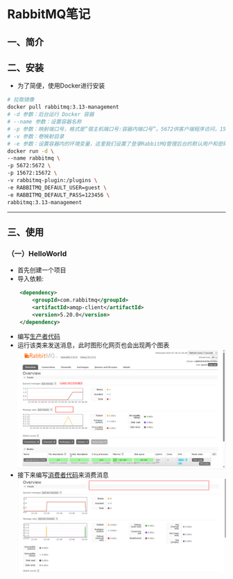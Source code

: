 # RabbitMQ笔记

## 一、简介

## 二、安装

+ 为了简便，使用Docker进行安装

~~~sh
# 拉取镜像
docker pull rabbitmq:3.13-management
# -d 参数：后台运行 Docker 容器
# --name 参数：设置容器名称
# -p 参数：映射端口号，格式是“宿主机端口号:容器内端口号”。5672供客户端程序访问，15672供后台管理界面访问
# -v 参数：卷映射目录
# -e 参数：设置容器内的环境变量，这里我们设置了登录RabbitMQ管理后台的默认用户和密码
docker run -d \
--name rabbitmq \
-p 5672:5672 \
-p 15672:15672 \
-v rabbitmq-plugin:/plugins \
-e RABBITMQ_DEFAULT_USER=guest \
-e RABBITMQ_DEFAULT_PASS=123456 \
rabbitmq:3.13-management

~~~

---

## 三、使用

### （一）HelloWorld

+ 首先创建一个项目
+ 导入依赖:

~~~xml
    <dependency>
        <groupId>com.rabbitmq</groupId>
        <artifactId>amqp-client</artifactId>
        <version>5.20.0</version>
    </dependency>
~~~

+ 编写[生产者代码](../../源码/SpringBoot/SpringBoot-RabbitMQ/src/main/java/com/example/boot/Producer.java)
+ 运行该类来发送消息，此时图形化网页也会出现两个图表
![HelloWorld图例1](../../文件/图片/RabbitMQ图片/HelloWorld图例1.png)
+ 接下来编写[消费者代码](../../源码/SpringBoot/SpringBoot-RabbitMQ/src/main/java/com/example/boot/Consumer.java)来消费消息
![HelloWorld图例2](../../文件/图片/RabbitMQ图片/HelloWorld图例2.png)